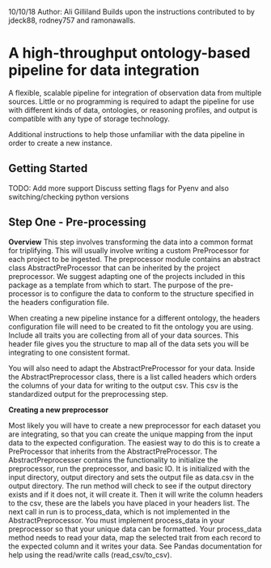 10/10/18
Author: Ali Gilliland 
Builds upon the instructions contributed to by jdeck88, rodney757 and ramonawalls.

# A high-throughput ontology-based pipeline for data integration

A flexible, scalable pipeline for integration of observation data from multiple sources. Little or no programming is required to adapt the pipeline for use with different kinds of data, ontologies, or reasoning profiles, and output is compatible with any type of storage technology.

Additional instructions to help those unfamiliar with the data pipeline in order to create a new instance.

## Getting Started 
TODO: Add more support 
Discuss setting flags for Pyenv and also switching/checking python versions

## Step One - Pre-processing

**Overview**
This step involves transforming the data into a common format for triplifying. This will usually involve writing a custom PreProcessor for each project to be ingested. The preprocessor module contains an abstract class AbstractPreProcessor that can be inherited by the project preprocessor. We suggest adapting one of the projects included in this package as a template from which to start. The purpose of the pre-processor is to configure the data to conform to the structure specified in the headers configuration file.

When creating a new pipeline instance for a different ontology, the headers configuration file will need to be created to fit the ontology you are using. Include all traits you are collecting from all of your data sources. This header file gives you the structure to map all of the data sets you will be integrating to one consistent format. 

You will also need to adapt the AbstractPreProcessor for your data. Inside the AbstractPreprocessor class, there is a list called headers which orders the columns of your data for writing to the output csv. This csv is the standardized output for the preprocessing step. 

**Creating a new preprocessor** 

Most likely you will have to create a new preprocessor for each dataset you are integrating, so that you can create the unique mapping from the input data to the expected configuration. The easiest way to do this is to create a PreProcessor that inherits from the AbstractPreProcessor. The AbstractPreprocesser contains the functionality to initialize the preprocessor, run the preprocessor, and basic IO. It is initialized with the input directory, output directory and sets the output file as data.csv in the output directory. The run method will check to see if the output directory exists and if it does not, it will create it. Then it will write the column headers to the csv, these are the labels you have placed in your headers list. The next call in run is to process_data, which is not implemented in the AbstractPreprocessor. You must implement process_data in your preprocessor so that your unique data can be formatted. Your process_data method needs to read your data, map the selected trait from each record to the expected column and it writes your data. See Pandas documentation for help using the read/write calls (read_csv/to_csv).


